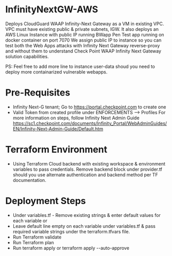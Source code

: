 # InfinityNextGW-AWS
Deploys CloudGuard WAAP Infinity-Next Gateway as a VM in existing VPC. VPC must have existing public &amp; private subnets, IGW. 
It also deploys an AWS Linux Instance with public IP running BWapp Pen Test app running on docker container on port 7070
We assign public IP to instance so you can test both the Web Apps attacks with Infinity Next Gateway reverse-proxy and without them to understand Check Point WAAP Infinity Next Gateway solution capabilities. 

PS: Feel free to add more line to instance user-data shoud you need to deploy more containarized vulnerable webapps.

# Pre-Requisites
 * Infinity Next-G tenant; Go to https://portal.checkpoint.com to create one
 * Valid Token from created profile under ENFORCEMENTS --> Profiles
 For more information on steps, follow Infinity Next Admin Guide
https://sc1.checkpoint.com/documents/Infinity_Portal/WebAdminGuides/EN/Infinity-Next-Admin-Guide/Default.htm

# Terraform Environment

* Using Terraform Cloud backend with existing workspace & environment variables to pass credentials. Remove backend block under provider.tf should you use alternate authentication and backend method per TF documentation. 

# Deployment Steps

* Under variables.tf - Remove existing strings & enter default values for each variable or
* Leave default line empty on each variable under variables.tf & pass required variable strings under the terraform.tfvars file. 
* Run Terraform validate
* Run Terraform plan
* Run terraform apply or terraform apply --auto-approve
